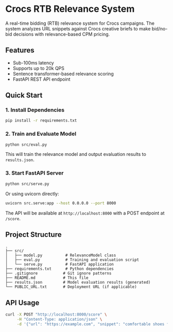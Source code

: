 # Crocs RTB Relevance System

A real-time bidding (RTB) relevance system for Crocs campaigns. The system analyzes URL snippets against Crocs creative briefs to make bid/no-bid decisions with relevance-based CPM pricing.

## Features

- Sub-100ms latency
- Supports up to 20k QPS
- Sentence transformer-based relevance scoring
- FastAPI REST API endpoint

## Quick Start

### 1. Install Dependencies

```bash
pip install -r requirements.txt
```

### 2. Train and Evaluate Model

```bash
python src/eval.py
```

This will train the relevance model and output evaluation results to `results.json`.

### 3. Start FastAPI Server

```bash
python src/serve.py
```

Or using uvicorn directly:

```bash
uvicorn src.serve:app --host 0.0.0.0 --port 8000
```

The API will be available at `http://localhost:8000` with a POST endpoint at `/score`.

## Project Structure

```
.
├── src/
│   ├── model.py          # RelevanceModel class
│   ├── eval.py           # Training and evaluation script
│   └── serve.py          # FastAPI application
├── requirements.txt      # Python dependencies
├── .gitignore           # Git ignore patterns
├── README.md            # This file
├── results.json         # Model evaluation results (generated)
└── PUBLIC_URL.txt       # Deployment URL (if applicable)
```

## API Usage

```bash
curl -X POST "http://localhost:8000/score" \
     -H "Content-Type: application/json" \
     -d '{"url": "https://example.com", "snippet": "comfortable shoes for outdoor activities"}'
```
